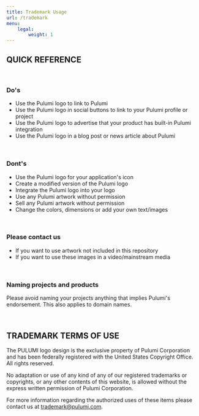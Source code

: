 ```yaml
---
title: Trademark Usage
url: /trademark
menu:
    legal:
        weight: 1
---
```


<h2 class="h3">QUICK REFERENCE</h2>
<br />
<h3 class="h4">Do's</h3>
<ul>
    <li>Use the Pulumi logo to link to Pulumi</li>
    <li>Use the Pulumi logo in social buttons to link to your Pulumi profile or project</li>
    <li>Use the Pulumi logo to advertise that your product has built-in Pulumi integration</li>
    <li>Use the Pulumi logo in a blog post or news article about Pulumi</li>
</ul>
<br />
<h3 class="h4">Dont's</h3>
<ul>
	<li>Use the Pulumi logo for your application's icon</li>
	<li>Create a modified version of the Pulumi logo</li>
	<li>Integrate the Pulumi logo into your logo</li>
	<li>Use any Pulumi artwork without permission</li>
	<li>Sell any Pulumi artwork without permission</li>
	<li>Change the colors, dimensions or add your own text/images</li>
</ul>
<br />
<h3 class="h4">Please contact us</h3>
<ul>
	<li>If you want to use artwork not included in this repository</li>
	<li>If you want to use these images in a video/mainstream media</li>
</ul>
<br />
<h3 class="h4">Naming projects and products</h3>
<p>Please avoid naming your projects anything that implies Pulumi's endorsement. This also applies to domain names.</p>
<br />
<h2 class="h3">TRADEMARK TERMS OF USE</h2>

<p>The PULUMI logo design is the exclusive property of Pulumi Corporation and has been federally registered with the United States Copyright Office. All rights reserved.</p>

<p>No adaptation or use of any kind of any of our registered trademarks or copyrights, or any other contents of this website, is allowed without the express written permission of Pulumi Corporation.</p>

<p>For more information regarding the authorized uses of these items please contact us at <a href="mailto:trademark@pulumi.com">trademark@pulumi.com</a>.</p>
